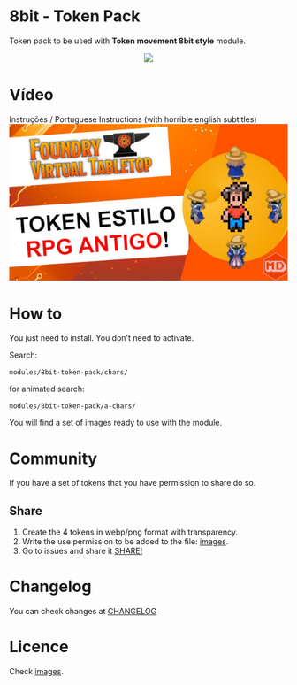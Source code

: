 # 8bit - Token Pack

Token pack to be used with **Token movement 8bit style** module.

<p align="center">
  <img width="600" src="docs/demo.gif">
</p>

# Vídeo
Instruções / Portuguese Instructions (with horrible english subtitles)
[![Instruções/Instructions](docs/video.jpg)](https://youtu.be/w5ZIcxhftmE)

# How to
You just need to install. You don't need to activate.

Search:
```
modules/8bit-token-pack/chars/
```
for animated search:
```
modules/8bit-token-pack/a-chars/
```

You will find a set of images ready to use with the module.

# Community
If you have a set of tokens that you have permission to share do so.

## Share
1. Create the 4 tokens in webp/png format with transparency.
2. Write the use permission to be added to the file: [images](images.md).
3. Go to issues and share it [SHARE!](https://github.com/brunocalado/8bit-token-pack/issues)

# Changelog

You can check changes at [CHANGELOG](CHANGELOG.md)

# Licence 
Check [images](images.md).

